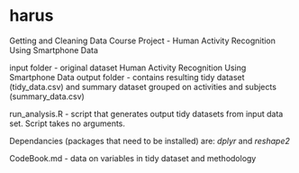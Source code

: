 # harus
Getting and Cleaning Data Course Project - Human Activity Recognition Using Smartphone Data     

input folder  - original dataset Human Activity Recognition Using Smartphone Data
output folder - contains resulting tidy dataset (tidy_data.csv) and summary dataset grouped on activities and subjects (summary_data.csv)



run_analysis.R - script that generates output tidy datasets from input data set. Script takes no arguments.

Dependancies (packages that need to be installed) are: *dplyr* and *reshape2*

CodeBook.md - data on variables in tidy dataset and methodology



